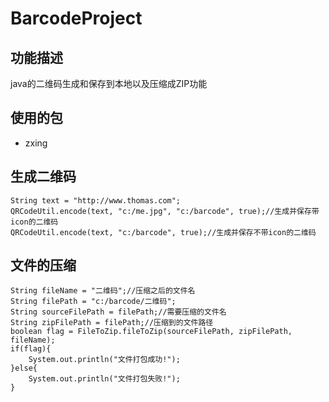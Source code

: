 # BarcodeProject
## 功能描述
java的二维码生成和保存到本地以及压缩成ZIP功能
## 使用的包
- zxing

## 生成二维码
	String text = "http://www.thomas.com";
	QRCodeUtil.encode(text, "c:/me.jpg", "c:/barcode", true);//生成并保存带icon的二维码
	QRCodeUtil.encode(text, "c:/barcode", true);//生成并保存不带icon的二维码
## 文件的压缩
	String fileName = "二维码";//压缩之后的文件名
    String filePath = "c:/barcode/二维码";
    String sourceFilePath = filePath;//需要压缩的文件名
    String zipFilePath = filePath;//压缩到的文件路径
	boolean flag = FileToZip.fileToZip(sourceFilePath, zipFilePath, fileName);
	if(flag){
	    System.out.println("文件打包成功!");
	}else{
	    System.out.println("文件打包失败!");
	}
